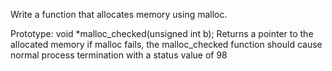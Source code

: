 Write a function that allocates memory using malloc.

Prototype: void *malloc_checked(unsigned int b);
Returns a pointer to the allocated memory
if malloc fails, the malloc_checked function should cause normal process termination with a status value of 98

